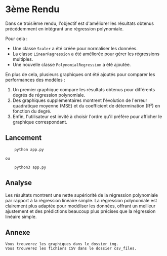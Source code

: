 # **3ème Rendu**


Dans ce troisième rendu, l'objectif est d'améliorer les résultats obtenus précédemment en intégrant une régression polynomiale.

Pour cela :

* Une classe `Scaler` a été créée pour normaliser les données.
* La classe `LinearRegression` a été améliorée pour gérer les régressions multiples.
* Une nouvelle classe `PolynomialRegression` a été ajoutée.

En plus de cela, plusieurs graphiques ont été ajoutés pour comparer les performances des modèles :

1. Un premier graphique compare les résultats obtenus pour différents degrés de régression polynomiale.
2. Des graphiques supplémentaires montrent l'évolution de l'erreur quadratique moyenne (MSE) et du coefficient de détermination (R²) en fonction du degré.
3. Enfin, l'utilisateur est invité à choisir l'ordre qu'il préfère pour afficher le graphique correspondant.

## Lancement

```
	python app.py
```

    ou

```
	python3 app.py
```

## Analyse

Les résultats montrent une nette supériorité de la régression polynomiale par rapport à la régression linéaire simple.
La régression polynomiale est clairement plus adaptée pour modéliser les données, offrant un meilleur ajustement et des prédictions beaucoup plus précises que la régression linéaire simple.

## Annexe

    Vous trouverez les graphiques dans le dossier img.
    Vous trouverez les fichiers CSV dans le dossier csv_files.
